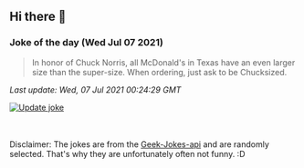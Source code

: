 ## Hi there 👋

### Joke of the day (Wed Jul 07 2021)
<!-- joke -->
>In honor of Chuck Norris, all McDonald's in Texas have an even larger size than the super-size. When ordering, just ask to be Chucksized.
<!-- /joke -->

*Last update: Wed, 07 Jul 2021 00:24:29 GMT*

[![Update joke](https://github.com/nclskfm/nclskfm/actions/workflows/joke.yml/badge.svg)](https://github.com/nclskfm/nclskfm/actions/workflows/joke.yml)

<br><br>
Disclaimer: The jokes are from the [Geek-Jokes-api](https://github.com/sameerkumar18/geek-joke-api) and are randomly selected. That's why they are unfortunately often not funny. :D
